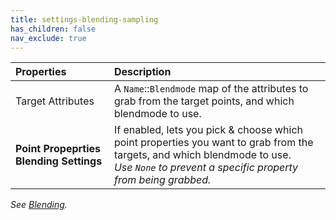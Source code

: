 ```yaml
---
title: settings-blending-sampling
has_children: false
nav_exclude: true
---
```



| Properties       | Description          |
|:-------------|:------------------|
| <span class="eout">Target Attributes</span>          | A `Name`::`Blendmode` map of the attributes to grab from the target points, and which blendmode to use.  |
| **Point Propeprties Blending Settings**          | If enabled, lets you pick & choose which point properties you want to grab from the targets, and which blendmode to use.<br>*Use `None` to prevent a specific property from being grabbed.* |

*See [Blending](/PCGExtendedToolkit/doc-general/general-blending.html).*
